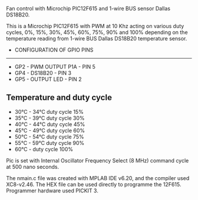 Fan control with Microchip PIC12F615 and 1-wire BUS sensor Dallas DS18B20.

This is a Microchip PIC12F615 with PWM at 10 Khz acting on various duty cycles,
0%, 15%, 30%, 45%, 60%, 75%, 90% and 100% depending on the temperature reading 
from 1-wire BUS Dallas DS18B20 temperature sensor.

* CONFIGURATION OF GPIO PINS
------------------------------
* GP2 - PWM OUTPUT P1A - PIN 5
* GP4 - DS18B20        - PIN 3
* GP5 - OUTPUT LED     - PIN 2 

Temperature and duty cycle
------------------------------
* 30°C - 34°C duty cycle  15%
* 35°C - 39°C duty cycle  30%
* 40°C - 44°C duty cycle  45%
* 45°C - 49°C duty cycle  60%
* 50°C - 54°C duty cycle  75%
* 55°C - 59°C duty cycle  90%
* 60°C -     duty cycle 100%

Pic is set with Internal Oscillator Frequency Select (8 MHz)
command cycle at 500 nano seconds.

The nmain.c file was created with MPLAB IDE v6.20, and the compiler used XC8-v2.46.
The HEX file can be used directly to programme the 12F615.
Programmer hardware used PICKIT 3.
